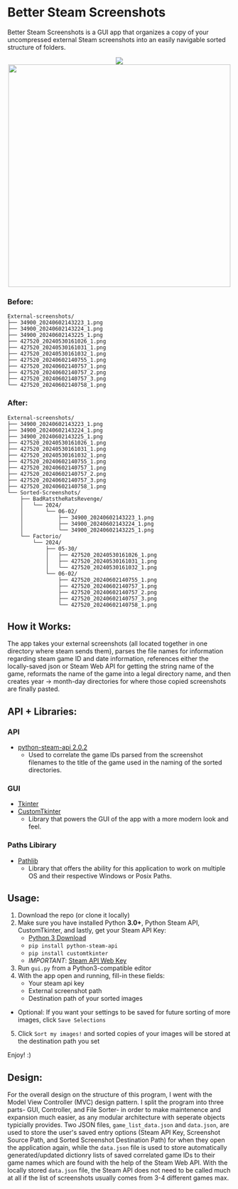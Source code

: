 # Better Steam Screenshots
Better Steam Screenshots is a GUI app that organizes a copy of your uncompressed external Steam screenshots into an easily navigable sorted structure of folders.

<p align="center">
  <img src="https://github.com/wawelgreg/better-steam-screenshots/assets/141285799/b58919fe-21b1-47db-a6b9-ed9f90469d0b">
  <img src="https://github.com/wawelgreg/better-steam-screenshots/assets/141285799/2862a29c-151d-4c68-abc0-06d5759e5609" width="500" align="center">
</p>


### Before:
```
External-screenshots/
├── 34900_20240602143223_1.png
├── 34900_20240602143224_1.png
├── 34900_20240602143225_1.png
├── 427520_20240530161026_1.png
├── 427520_20240530161031_1.png
├── 427520_20240530161032_1.png
├── 427520_20240602140755_1.png
├── 427520_20240602140757_1.png
├── 427520_20240602140757_2.png
├── 427520_20240602140757_3.png
└── 427520_20240602140758_1.png
```

### After:
```
External-screenshots/
├── 34900_20240602143223_1.png
├── 34900_20240602143224_1.png
├── 34900_20240602143225_1.png
├── 427520_20240530161026_1.png
├── 427520_20240530161031_1.png
├── 427520_20240530161032_1.png
├── 427520_20240602140755_1.png
├── 427520_20240602140757_1.png
├── 427520_20240602140757_2.png
├── 427520_20240602140757_3.png
├── 427520_20240602140758_1.png
└── Sorted-Screenshots/
    ├── BadRatstheRatsRevenge/
    │   └── 2024/
    │       └── 06-02/
    │           ├── 34900_20240602143223_1.png
    │           ├── 34900_20240602143224_1.png
    │           └── 34900_20240602143225_1.png
    └── Factorio/
        └── 2024/
            ├── 05-30/
            │   ├── 427520_20240530161026_1.png
            │   ├── 427520_20240530161031_1.png
            │   └── 427520_20240530161032_1.png
            └── 06-02/
                ├── 427520_20240602140755_1.png
                ├── 427520_20240602140757_1.png
                ├── 427520_20240602140757_2.png
                ├── 427520_20240602140757_3.png
                └── 427520_20240602140758_1.png
```

## How it Works:
The app takes your external screenshots (all located together in one directory where steam sends them), parses the file names for information regarding steam game ID and date information, references either the locally-saved json or Steam Web API for getting the string name of the game, reformats the name of the game into a legal directory name, and then creates year -> month-day directories for where those copied screenshots are finally pasted.

## API + Libraries:
### API
- [python-steam-api 2.0.2](https://pypi.org/project/python-steam-api/)
  - Used to correlate the game IDs parsed from the screenshot filenames to the title of the game used in the naming of the sorted directories.

### GUI
- [Tkinter](https://docs.python.org/3/library/tkinter.html)
- [CustomTkinter](https://customtkinter.tomschimansky.com/)
   - Library that powers the GUI of the app with a more modern look and feel.

### Paths Libirary
- [Pathlib](https://docs.python.org/3/library/pathlib.html)
   - Library that offers the ability for this application to work on multiple OS and their respective Windows or Posix Paths.

## Usage:
1. Download the repo (or clone it locally)
2. Make sure you have installed Python **3.0+**, Python Steam API, CustomTkinter, and lastly, get your Steam API Key:
   * [Python 3 Download](https://www.python.org/downloads/)
   * `pip install python-steam-api`
   * `pip install customtkinter`
   * *IMPORTANT*: [Steam API Web Key](https://steamcommunity.com/dev/apikey)
3. Run `gui.py` from a Python3-compatible editor
4. With the app open and running, fill-in these fields:
   * Your steam api key
   * External screenshot path
   * Destination path of your sorted images
* Optional: If you want your settings to be saved for future sorting of more images, click `Save Selections`
5. Click `Sort my images!` and sorted copies of your images will be stored at the destination path you set

Enjoy! :)

## Design:
For the overall design on the structure of this program, I went with the Model View Controller (MVC) design pattern. I split the program into three parts- GUI, Controller, and File Sorter- in order to make maintenence and expansion much easier, as any modular architecture with seperate objects typicially provides. Two JSON files, `game_list_data.json` and `data.json`, are used to store the user's saved entry options (Steam API Key, Screenshot Source Path, and Sorted Screenshot Destination Path) for when they open the application again, while the `data.json` file is used to store automatically generated/updated dictionry lists of saved correlated game IDs to their game names which are found with the help of the Steam Web API. With the locally stored `data.json` file, the Steam API does not need to be called much at all if the list of screenshots usually comes from 3-4 different games max.
